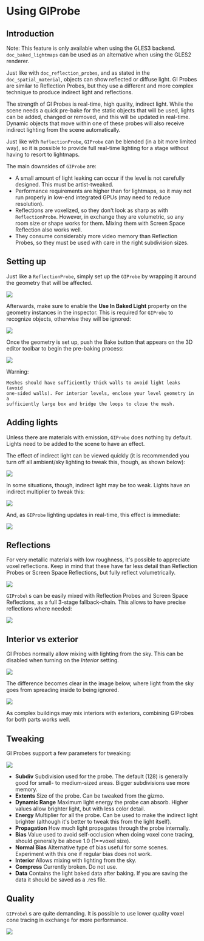 

# Using GIProbe

## Introduction

Note:
 This feature is only available when using the GLES3 backend.
          `doc_baked_lightmaps` can be used as an alternative
          when using the GLES2 renderer.

Just like with `doc_reflection_probes`, and as stated in
the `doc_spatial_material`, objects can show reflected or diffuse light.
GI Probes are similar to Reflection Probes, but they use a different and more
complex technique to produce indirect light and reflections.

The strength of GI Probes is real-time, high quality, indirect light. While the
scene needs a quick pre-bake for the static objects that
will be used, lights can be added, changed or removed, and this will be updated
in real-time. Dynamic objects that move within one of these
probes will also receive indirect lighting from the scene automatically.

Just like with `ReflectionProbe`, `GIProbe` can be blended (in a bit more limited
way), so it is possible to provide full real-time lighting
for a stage without having to resort to lightmaps.

The main downsides of `GIProbe` are:

- A small amount of light leaking can occur if the level is not carefully designed. This must be artist-tweaked.
- Performance requirements are higher than for lightmaps, so it may not run properly in low-end integrated GPUs (may need to reduce resolution).
- Reflections are voxelized, so they don't look as sharp as with `ReflectionProbe`. However, in exchange they are volumetric, so any room size or shape works for them. Mixing them with Screen Space Reflection also works well.
- They consume considerably more video memory than Reflection Probes, so they must be used with care in the right subdivision sizes.

## Setting up

Just like a `ReflectionProbe`, simply set up the `GIProbe` by wrapping it around
the geometry that will be affected.

![](img/giprobe_wrap.png)

Afterwards, make sure to enable the **Use In Baked Light** property on the geometry instances
in the inspector. This is required for `GIProbe` to recognize objects,
otherwise they will be ignored:

![](img/giprobe_bake_property.png)

Once the geometry is set up, push the Bake button that appears on the 3D editor
toolbar to begin the pre-baking process:

![](img/giprobe_bake.png)

Warning:


    Meshes should have sufficiently thick walls to avoid light leaks (avoid
    one-sided walls). For interior levels, enclose your level geometry in a
    sufficiently large box and bridge the loops to close the mesh.

## Adding lights

Unless there are materials with emission, `GIProbe` does nothing by default.
Lights need to be added to the scene to have an effect.

The effect of indirect light can be viewed quickly (it is recommended you turn
off all ambient/sky lighting to tweak this, though, as shown below):

![](img/giprobe_indirect.png)

In some situations, though, indirect light may be too weak. Lights have an
indirect multiplier to tweak this:

![](img/giprobe_light_indirect.png)

And, as `GIProbe` lighting updates in real-time, this effect is immediate:

![](img/giprobe_indirect_energy_result.png)

## Reflections

For very metallic materials with low roughness, it's possible to appreciate
voxel reflections. Keep in mind that these have far less detail than Reflection
Probes or Screen Space Reflections, but fully reflect volumetrically.

![](img/giprobe_voxel_reflections.png)

`GIProbe`\ s can be easily mixed with Reflection Probes and Screen Space Reflections,
as a full 3-stage fallback-chain. This allows to have precise reflections where needed:

![](img/giprobe_ref_blending.png)

## Interior vs exterior

GI Probes normally allow mixing with lighting from the sky. This can be disabled
when turning on the *Interior* setting.

![](img/giprobe_interior_setting.png)

The difference becomes clear in the image below, where light from the sky goes
from spreading inside to being ignored.

![](img/giprobe_interior.png)

As complex buildings may mix interiors with exteriors, combining GIProbes
for both parts works well.

## Tweaking

GI Probes support a few parameters for tweaking:

![](img/giprobe_tweaking.png)

- **Subdiv** Subdivision used for the probe. The default (128) is generally good for small- to medium-sized areas. Bigger subdivisions use more memory.
- **Extents** Size of the probe. Can be tweaked from the gizmo.
- **Dynamic Range** Maximum light energy the probe can absorb. Higher values allow brighter light, but with less color detail.
- **Energy** Multiplier for all the probe. Can be used to make the indirect light brighter (although it's better to tweak this from the light itself).
- **Propagation** How much light propagates through the probe internally.
- **Bias** Value used to avoid self-occlusion when doing voxel cone tracing, should generally be above 1.0 (1==voxel size).
- **Normal Bias** Alternative type of bias useful for some scenes. Experiment with this one if regular bias does not work.
- **Interior** Allows mixing with lighting from the sky.
- **Compress** Currently broken. Do not use.
- **Data** Contains the light baked data after baking. If you are saving the data it should be saved as a .res file.

## Quality

`GIProbe`\ s are quite demanding. It is possible to use lower quality voxel cone
tracing in exchange for more performance.

![](img/giprobe_quality.png)
